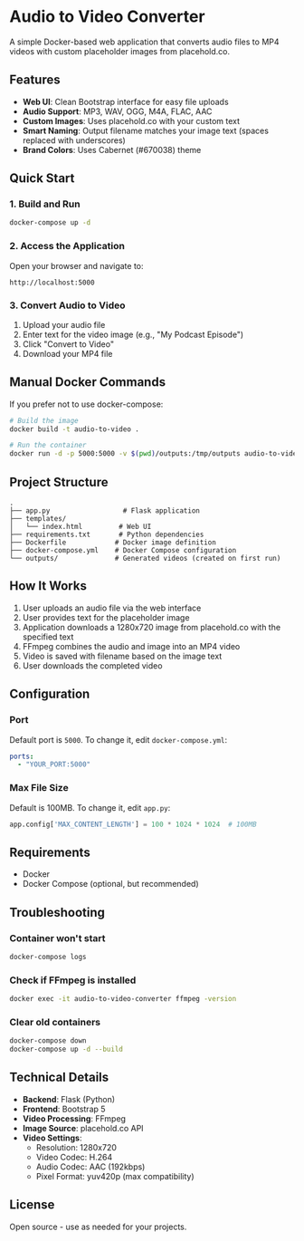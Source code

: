 # Audio to Video Converter

A simple Docker-based web application that converts audio files to MP4 videos with custom placeholder images from placehold.co.

## Features

- **Web UI**: Clean Bootstrap interface for easy file uploads
- **Audio Support**: MP3, WAV, OGG, M4A, FLAC, AAC
- **Custom Images**: Uses placehold.co with your custom text
- **Smart Naming**: Output filename matches your image text (spaces replaced with underscores)
- **Brand Colors**: Uses Cabernet (#670038) theme

## Quick Start

### 1. Build and Run

```bash
docker-compose up -d
```

### 2. Access the Application

Open your browser and navigate to:
```
http://localhost:5000
```

### 3. Convert Audio to Video

1. Upload your audio file
2. Enter text for the video image (e.g., "My Podcast Episode")
3. Click "Convert to Video"
4. Download your MP4 file

## Manual Docker Commands

If you prefer not to use docker-compose:

```bash
# Build the image
docker build -t audio-to-video .

# Run the container
docker run -d -p 5000:5000 -v $(pwd)/outputs:/tmp/outputs audio-to-video
```

## Project Structure

```
.
├── app.py                  # Flask application
├── templates/
│   └── index.html         # Web UI
├── requirements.txt       # Python dependencies
├── Dockerfile            # Docker image definition
├── docker-compose.yml    # Docker Compose configuration
└── outputs/              # Generated videos (created on first run)
```

## How It Works

1. User uploads an audio file via the web interface
2. User provides text for the placeholder image
3. Application downloads a 1280x720 image from placehold.co with the specified text
4. FFmpeg combines the audio and image into an MP4 video
5. Video is saved with filename based on the image text
6. User downloads the completed video

## Configuration

### Port

Default port is `5000`. To change it, edit `docker-compose.yml`:

```yaml
ports:
  - "YOUR_PORT:5000"
```

### Max File Size

Default is 100MB. To change it, edit `app.py`:

```python
app.config['MAX_CONTENT_LENGTH'] = 100 * 1024 * 1024  # 100MB
```

## Requirements

- Docker
- Docker Compose (optional, but recommended)

## Troubleshooting

### Container won't start
```bash
docker-compose logs
```

### Check if FFmpeg is installed
```bash
docker exec -it audio-to-video-converter ffmpeg -version
```

### Clear old containers
```bash
docker-compose down
docker-compose up -d --build
```

## Technical Details

- **Backend**: Flask (Python)
- **Frontend**: Bootstrap 5
- **Video Processing**: FFmpeg
- **Image Source**: placehold.co API
- **Video Settings**: 
  - Resolution: 1280x720
  - Video Codec: H.264
  - Audio Codec: AAC (192kbps)
  - Pixel Format: yuv420p (max compatibility)

## License

Open source - use as needed for your projects.
